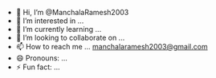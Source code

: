 - 👋 Hi, I’m @ManchalaRamesh2003
- 👀 I’m interested in ...
- 🌱 I’m currently learning ...
- 💞️ I’m looking to collaborate on ...
- 📫 How to reach me ... manchalaramesh2003@gmail.com
- 😄 Pronouns: ...
- ⚡ Fun fact: ...

<!---
ManchalaRamesh2003/ManchalaRamesh2003 is a ✨ special ✨ repository because its `README.md` (this file) appears on your GitHub profile.
You can click the Preview link to take a look at your changes.
--->
